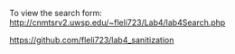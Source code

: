To view the search form: http://cnmtsrv2.uwsp.edu/~fleli723/Lab4/lab4Search.php


https://github.com/fleli723/lab4_sanitization